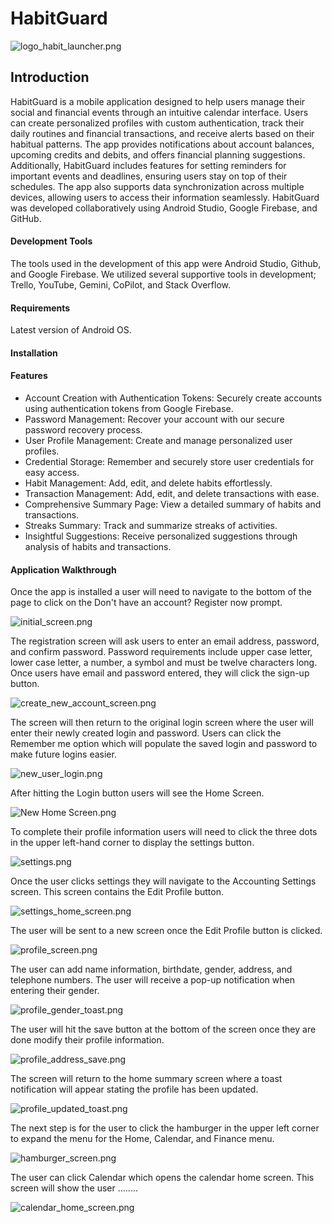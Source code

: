 # **HabitGuard**
![logo_habit_launcher.png](app/src/main/res/drawable/logo_habit_launcher.png)

## Introduction

HabitGuard is a mobile application designed to help users manage their social and financial events
through an intuitive calendar interface. Users can create personalized profiles with custom
authentication, track their daily routines and financial transactions, and receive alerts based on
their habitual patterns. The app provides notifications about account balances, upcoming credits
and debits, and offers financial planning suggestions. Additionally, HabitGuard includes features
for setting reminders for important events and deadlines, ensuring users stay on top of their 
schedules. The app also supports data synchronization across multiple devices, allowing users to
access their information seamlessly. HabitGuard was developed collaboratively using Android 
Studio, Google Firebase, and GitHub.

#### Development Tools
The tools used in the development of this app were Android Studio, Github, and Google Firebase. 
We utilized several supportive tools in development; Trello, YouTube, Gemini, CoPilot, and Stack
Overflow.

#### Requirements
   Latest version of Android OS.
#### Installation


#### Features
* Account Creation with Authentication Tokens: Securely create accounts using
authentication tokens from Google Firebase.
* Password Management: Recover your account with our secure password recovery process.
* User Profile Management: Create and manage personalized user profiles.
* Credential Storage: Remember and securely store user credentials for easy access.
* Habit Management: Add, edit, and delete habits effortlessly.
* Transaction Management: Add, edit, and delete transactions with ease.
* Comprehensive Summary Page: View a detailed summary of habits and transactions.
* Streaks Summary: Track and summarize streaks of activities.
* Insightful Suggestions: Receive personalized suggestions through analysis of habits
and transactions.

  
#### Application Walkthrough
Once the app is installed a user will need to navigate to the bottom of the page to click on the 
Don't have an account? Register now prompt.

![initial_screen.png](app/src/main/res/drawable/initial_screen.png)

The registration screen will ask users to enter an email address, password, and confirm password.
Password requirements include upper case letter, lower case letter, a number, a symbol and 
must be twelve characters long. Once users have email and password entered, they will click the
sign-up button.

![create_new_account_screen.png](app/src/main/res/drawable/create_new_account_screen.png)

The screen will then return to the original login screen where the user will enter their 
newly created login and password. Users can click the Remember me option which will populate 
the saved login and password to make future logins easier.

![new_user_login.png](app/src/main/res/drawable/new_user_login.png)

After hitting the Login button users will see the Home Screen.

![New Home Screen.png](app/src/main/res/drawable/New%20Home%20Screen.png)

To complete their profile information users will need to click the three dots in the 
upper left-hand corner to display the settings button.

![settings.png](app/src/main/res/drawable/settings.png)

Once the user clicks settings they will navigate to the Accounting Settings screen. This screen
contains the Edit Profile button.

![settings_home_screen.png](app/src/main/res/drawable/settings_home_screen.png)

The user will be sent to a new screen once the Edit Profile button is clicked.

![profile_screen.png](app/src/main/res/drawable/profile_screen.png)

The user can add name information, birthdate, gender, address, and telephone numbers. 
The user will receive a pop-up notification when entering their gender.

![profile_gender_toast.png](app/src/main/res/drawable/profile_gender_toast.png)

The user will hit the save button at the bottom of the screen once they are done
modify their profile information.

![profile_address_save.png](app/src/main/res/drawable/profile_address_save.png)

The screen will return to the home summary screen where a toast notification will appear
stating the profile has been updated.

![profile_updated_toast.png](app/src/main/res/drawable/profile_updated_toast.png)

The next step is for the user to click the hamburger in the upper left corner to 
expand the menu for the Home, Calendar, and Finance menu.

![hamburger_screen.png](app/src/main/res/drawable/hamburger_screen.png)

The user can click Calendar which opens the calendar home screen. This screen will 
show the user ........ 

![calendar_home_screen.png](app/src/main/res/drawable/calendar_home_screen.png)





